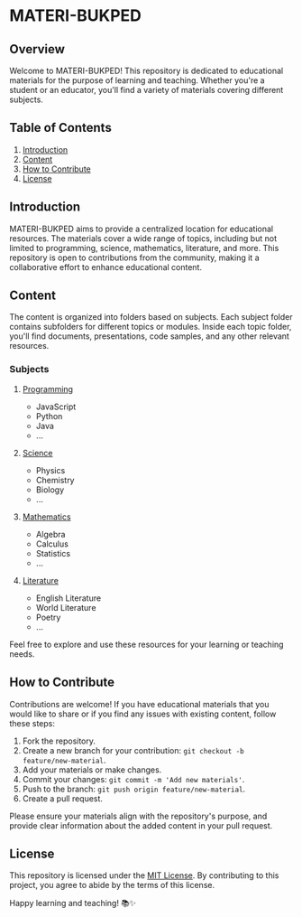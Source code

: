 # MATERI-BUKPED

## Overview

Welcome to MATERI-BUKPED! This repository is dedicated to educational materials for the purpose of learning and teaching. Whether you're a student or an educator, you'll find a variety of materials covering different subjects.

## Table of Contents

1. [Introduction](#introduction)
2. [Content](#content)
3. [How to Contribute](#how-to-contribute)
4. [License](#license)

## Introduction

MATERI-BUKPED aims to provide a centralized location for educational resources. The materials cover a wide range of topics, including but not limited to programming, science, mathematics, literature, and more. This repository is open to contributions from the community, making it a collaborative effort to enhance educational content.

## Content

The content is organized into folders based on subjects. Each subject folder contains subfolders for different topics or modules. Inside each topic folder, you'll find documents, presentations, code samples, and any other relevant resources.

### Subjects

1. [Programming](./programming)
   - JavaScript
   - Python
   - Java
   - ...

2. [Science](./science)
   - Physics
   - Chemistry
   - Biology
   - ...

3. [Mathematics](./mathematics)
   - Algebra
   - Calculus
   - Statistics
   - ...

4. [Literature](./literature)
   - English Literature
   - World Literature
   - Poetry
   - ...

Feel free to explore and use these resources for your learning or teaching needs.

## How to Contribute

Contributions are welcome! If you have educational materials that you would like to share or if you find any issues with existing content, follow these steps:

1. Fork the repository.
2. Create a new branch for your contribution: `git checkout -b feature/new-material`.
3. Add your materials or make changes.
4. Commit your changes: `git commit -m 'Add new materials'`.
5. Push to the branch: `git push origin feature/new-material`.
6. Create a pull request.

Please ensure your materials align with the repository's purpose, and provide clear information about the added content in your pull request.

## License

This repository is licensed under the [MIT License](./LICENSE). By contributing to this project, you agree to abide by the terms of this license.

Happy learning and teaching! 📚✨
